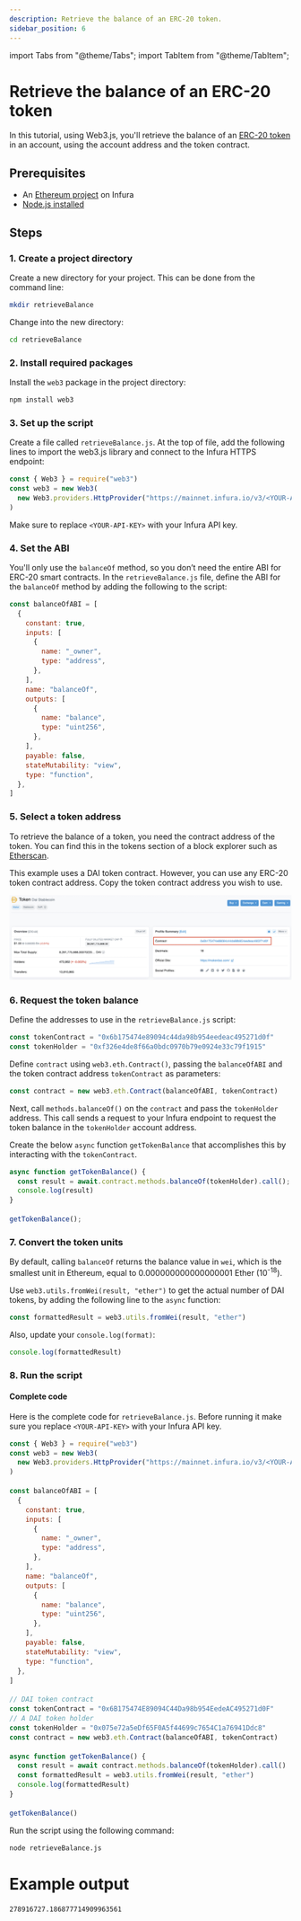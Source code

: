 ```yaml
---
description: Retrieve the balance of an ERC-20 token.
sidebar_position: 6
---
```


import Tabs from "@theme/Tabs";
import TabItem from "@theme/TabItem";

# Retrieve the balance of an ERC-20 token

In this tutorial, using Web3.js, you'll retrieve the balance of an [ERC-20 token](../../how-to/interact-with-erc-20-tokens.md) in an account, using the account address and the token contract.

## Prerequisites

- An [Ethereum project](../../get-started/infura.md) on Infura
- [Node.js installed](https://nodejs.org/en/download/)

## Steps

### 1. Create a project directory

Create a new directory for your project. This can be done from the command line:

```bash
mkdir retrieveBalance
```

Change into the new directory:

```bash
cd retrieveBalance
```

### 2. Install required packages

Install the `web3` package in the project directory:

```bash
npm install web3
```

### 3. Set up the script

Create a file called `retrieveBalance.js`. At the top of file, add the following lines to import the web3.js library and connect to the Infura HTTPS endpoint:

```javascript
const { Web3 } = require("web3")
const web3 = new Web3(
  new Web3.providers.HttpProvider("https://mainnet.infura.io/v3/<YOUR-API-KEY>")
)
```

Make sure to replace `<YOUR-API-KEY>` with your Infura API key.

### 4. Set the ABI

You'll only use the `balanceOf` method, so you don’t need the entire ABI for ERC-20 smart contracts. In the `retrieveBalance.js` file, define the ABI for the `balanceOf` method by adding the following to the script:

```javascript
const balanceOfABI = [
  {
    constant: true,
    inputs: [
      {
        name: "_owner",
        type: "address",
      },
    ],
    name: "balanceOf",
    outputs: [
      {
        name: "balance",
        type: "uint256",
      },
    ],
    payable: false,
    stateMutability: "view",
    type: "function",
  },
]
```

### 5. Select a token address

To retrieve the balance of a token, you need the contract address of the token. You can find this in the tokens section of a block explorer such as [Etherscan](https://etherscan.io/).

This example uses a DAI token contract. However, you can use any ERC-20 token contract address. Copy the token contract address you wish to use.

![](../../images/contract_address.jpeg)

### 6. Request the token balance

Define the addresses to use in the `retrieveBalance.js` script:

```javascript
const tokenContract = "0x6b175474e89094c44da98b954eedeac495271d0f"
const tokenHolder = "0xf326e4de8f66a0bdc0970b79e0924e33c79f1915"
```

Define `contract` using `web3.eth.Contract()`, passing the `balanceOfABI` and the token contract address `tokenContract` as parameters:

```javascript
const contract = new web3.eth.Contract(balanceOfABI, tokenContract)
```

Next, call `methods.balanceOf()` on the `contract` and pass the `tokenHolder` address. This call sends a request to your Infura endpoint to request the token balance in the `tokenHolder` account address.

Create the below `async` function `getTokenBalance` that accomplishes this by interacting with the `tokenContract`.

```javascript
async function getTokenBalance() {
  const result = await.contract.methods.balanceOf(tokenHolder).call();
  console.log(result)
}

getTokenBalance();
```

### 7. Convert the token units

By default, calling `balanceOf` returns the balance value in `wei`, which is the smallest unit in Ethereum, equal to 0.000000000000000001 Ether (10<sup>-18</sup>).

Use `web3.utils.fromWei(result, "ether")` to get the actual number of DAI tokens, by adding the following line to the `async` function:

```javascript
const formattedResult = web3.utils.fromWei(result, "ether")
```

Also, update your `console.log(format)`:

```javascript
console.log(formattedResult)
```

### 8. Run the script

#### Complete code

Here is the complete code for `retrieveBalance.js`. Before running it make sure you replace `<YOUR-API-KEY>` with your Infura API key.

```javascript
const { Web3 } = require("web3")
const web3 = new Web3(
  new Web3.providers.HttpProvider("https://mainnet.infura.io/v3/<YOUR-API-KEY>")
)

const balanceOfABI = [
  {
    constant: true,
    inputs: [
      {
        name: "_owner",
        type: "address",
      },
    ],
    name: "balanceOf",
    outputs: [
      {
        name: "balance",
        type: "uint256",
      },
    ],
    payable: false,
    stateMutability: "view",
    type: "function",
  },
]

// DAI token contract
const tokenContract = "0x6B175474E89094C44Da98b954EedeAC495271d0F"
// A DAI token holder
const tokenHolder = "0x075e72a5eDf65F0A5f44699c7654C1a76941Ddc8"
const contract = new web3.eth.Contract(balanceOfABI, tokenContract)

async function getTokenBalance() {
  const result = await contract.methods.balanceOf(tokenHolder).call()
  const formattedResult = web3.utils.fromWei(result, "ether")
  console.log(formattedResult)
}

getTokenBalance()
```

Run the script using the following command:

<Tabs>
  <TabItem value="Command" label="Command" default>

```bash
node retrieveBalance.js
```

  </TabItem>
  <TabItem value="Example" label="Example" >

# Example output

```bash
278916727.186877714909963561
```

  </TabItem>
</Tabs>
